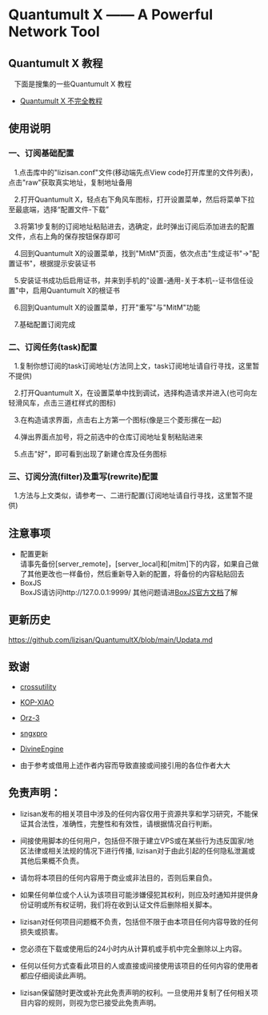 # Quantumult X  —— A Powerful Network Tool

## Quantumult X 教程

&nbsp;&nbsp;&nbsp;下面是搜集的一些Quantumult X 教程

* [Quantumult X 不完全教程](https://www.notion.so/Quantumult-X-1d32ddc6e61c4892ad2ec5ea47f00917#4cd9bf57eb914320baa0956ee7f50fc0https://www.notion.so/Quantumult-X-1d32ddc6e61c4892ad2ec5ea47f00917#4cd9bf57eb914320baa0956ee7f50fc0)

## 使用说明

### 一、订阅基础配置

&nbsp;&nbsp;&nbsp;1.点击库中的"lizisan.conf"文件(移动端先点View code打开库里的文件列表)，点击"raw"获取真实地址，复制地址备用

&nbsp;&nbsp;&nbsp;2.打开Quantumult X，轻点右下角风车图标，打开设置菜单，然后将菜单下拉至最底端，选择“配置文件-下载”
 
&nbsp;&nbsp;&nbsp;3.将第1步复制的订阅地址粘贴进去，选确定，此时弹出订阅后添加进去的配置文件，点右上角的保存按钮保存即可

&nbsp;&nbsp;&nbsp;4.回到Quantumult X的设置菜单，找到"MitM"页面，依次点击"生成证书"→"配置证书"，根据提示安装证书

&nbsp;&nbsp;&nbsp;5.安装证书成功后启用证书，并来到手机的"设置-通用-关于本机--证书信任设置"中，启用Quantumult X的根证书

&nbsp;&nbsp;&nbsp;6.回到Quantumult X的设置菜单，打开"重写"与"MitM"功能

&nbsp;&nbsp;&nbsp;7.基础配置订阅完成

### 二、订阅任务(task)配置

&nbsp;&nbsp;&nbsp;1.复制你想订阅的task订阅地址(方法同上文，task订阅地址请自行寻找，这里暂不提供)

&nbsp;&nbsp;&nbsp;2.打开Quantumult X，在设置菜单中找到调试，选择构造请求并进入(也可向左轻滑风车，点击三道杠样式的图标)

&nbsp;&nbsp;&nbsp;3.在构造请求界面，点击右上方第一个图标(像是三个菱形摞在一起)

&nbsp;&nbsp;&nbsp;4.弹出界面点加号，将之前选中的仓库订阅地址复制粘贴进来

&nbsp;&nbsp;&nbsp;5.点击"好"，即可看到出现了新建仓库及任务图标

### 三、订阅分流(filter)及重写(rewrite)配置

&nbsp;&nbsp;&nbsp;1.方法与上文类似，请参考一、二进行配置(订阅地址请自行寻找，这里暂不提供)

## 注意事项

* 配置更新<br>
  请事先备份[server_remote]，[server_local]和[mitm]下的内容，如果自己做了其他更改也一样备份，然后重新导入新的配置，将备份的内容粘贴回去
* BoxJS<br>
  BoxJS请访问http://127.0.0.1:9999/  其他问题请进[BoxJS官方文档](https://chavyleung.gitbook.io/boxjs/)了解

## 更新历史

https://github.com/lizisan/QuantumultX/blob/main/Updata.md

## 致谢

  * [crossutility](https://github.com/crossutility)

  * [KOP-XIAO](https://github.com/KOP-XIAO)

  * [Orz-3](https://github.com/Orz-3)

  * [sngxpro](https://github.com/sngxpro)

  * [DivineEngine](https://github.com/DivineEngine)
  
  * 由于参考或借用上述作者内容而导致直接或间接引用的各位作者大大


## 免责声明：

* lizisan发布的相关项目中涉及的任何内容仅用于资源共享和学习研究，不能保证其合法性，准确性，完整性和有效性，请根据情况自行判断。

* 间接使用脚本的任何用户，包括但不限于建立VPS或在某些行为违反国家/地区法律或相关法规的情况下进行传播, lizisan对于由此引起的任何隐私泄漏或其他后果概不负责。

* 请勿将本项目的任何内容用于商业或非法目的，否则后果自负。

* 如果任何单位或个人认为该项目可能涉嫌侵犯其权利，则应及时通知并提供身份证明或所有权证明，我们将在收到认证文件后删除相关脚本。

* lizisan对任何项目问题概不负责，包括但不限于由本项目任何内容导致的任何损失或损害。

* 您必须在下载或使用后的24小时内从计算机或手机中完全删除以上内容。

* 任何以任何方式查看此项目的人或直接或间接使用该项目的任何内容的使用者都应仔细阅读此声明。

* lizisan保留随时更改或补充此免责声明的权利。一旦使用并复制了任何相关项目内容的规则，则视为您已接受此免责声明。
